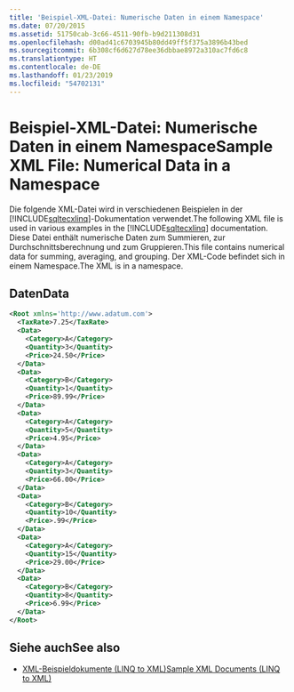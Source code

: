 ```yaml
---
title: 'Beispiel-XML-Datei: Numerische Daten in einem Namespace'
ms.date: 07/20/2015
ms.assetid: 51750cab-3c66-4511-90fb-b9d211308d31
ms.openlocfilehash: d00ad41c6703945b80dd49ff5f375a3896b43bed
ms.sourcegitcommit: 6b308cf6d627d78ee36dbbae8972a310ac7fd6c8
ms.translationtype: HT
ms.contentlocale: de-DE
ms.lasthandoff: 01/23/2019
ms.locfileid: "54702131"
---
```

# <a name="sample-xml-file-numerical-data-in-a-namespace"></a><span data-ttu-id="0f298-102">Beispiel-XML-Datei: Numerische Daten in einem Namespace</span><span class="sxs-lookup"><span data-stu-id="0f298-102">Sample XML File: Numerical Data in a Namespace</span></span>
<span data-ttu-id="0f298-103">Die folgende XML-Datei wird in verschiedenen Beispielen in der [!INCLUDE[sqltecxlinq](~/includes/sqltecxlinq-md.md)]-Dokumentation verwendet.</span><span class="sxs-lookup"><span data-stu-id="0f298-103">The following XML file is used in various examples in the [!INCLUDE[sqltecxlinq](~/includes/sqltecxlinq-md.md)] documentation.</span></span> <span data-ttu-id="0f298-104">Diese Datei enthält numerische Daten zum Summieren, zur Durchschnittsberechnung und zum Gruppieren.</span><span class="sxs-lookup"><span data-stu-id="0f298-104">This file contains numerical data for summing, averaging, and grouping.</span></span> <span data-ttu-id="0f298-105">Der XML-Code befindet sich in einem Namespace.</span><span class="sxs-lookup"><span data-stu-id="0f298-105">The XML is in a namespace.</span></span>  
  
## <a name="data"></a><span data-ttu-id="0f298-106">Daten</span><span class="sxs-lookup"><span data-stu-id="0f298-106">Data</span></span>  
  
```xml  
<Root xmlns='http://www.adatum.com'>  
  <TaxRate>7.25</TaxRate>  
  <Data>  
    <Category>A</Category>  
    <Quantity>3</Quantity>  
    <Price>24.50</Price>  
  </Data>  
  <Data>  
    <Category>B</Category>  
    <Quantity>1</Quantity>  
    <Price>89.99</Price>  
  </Data>  
  <Data>  
    <Category>A</Category>  
    <Quantity>5</Quantity>  
    <Price>4.95</Price>  
  </Data>  
  <Data>  
    <Category>A</Category>  
    <Quantity>3</Quantity>  
    <Price>66.00</Price>  
  </Data>  
  <Data>  
    <Category>B</Category>  
    <Quantity>10</Quantity>  
    <Price>.99</Price>  
  </Data>  
  <Data>  
    <Category>A</Category>  
    <Quantity>15</Quantity>  
    <Price>29.00</Price>  
  </Data>  
  <Data>  
    <Category>B</Category>  
    <Quantity>8</Quantity>  
    <Price>6.99</Price>  
  </Data>  
</Root>  
```  
  
## <a name="see-also"></a><span data-ttu-id="0f298-107">Siehe auch</span><span class="sxs-lookup"><span data-stu-id="0f298-107">See also</span></span>

- [<span data-ttu-id="0f298-108">XML-Beispieldokumente (LINQ to XML)</span><span class="sxs-lookup"><span data-stu-id="0f298-108">Sample XML Documents (LINQ to XML)</span></span>](../../../../csharp/programming-guide/concepts/linq/sample-xml-documents-linq-to-xml.md)
